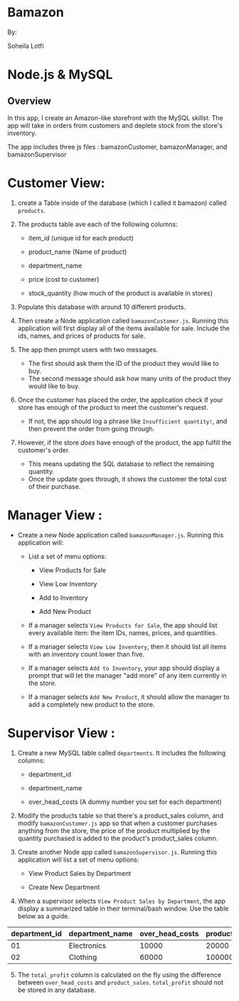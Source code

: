 # Bamazon

By:

Soheila Lotfi

# Node.js & MySQL

## Overview

In this app, I create an Amazon-like storefront with the MySQL skillst. The app will take in orders from customers and deplete stock from the store's inventory.

The app includes three js files : bamazonCustomer, bamazonManager, and  bamazonSupervisor


 # Customer View:


1. create a Table inside of the database (which I called it bamazon) called `products`.

2. The products table ave each of the following columns:

   * item_id (unique id for each product)

   * product_name (Name of product)

   * department_name

   * price (cost to customer)

   * stock_quantity (how much of the product is available in stores)

3. Populate this database with around 10 different products.
4. Then create a Node application called `bamazonCustomer.js`. Running this application will first display all of the items available for sale. Include the ids, names, and prices of products for sale.

5. The app then prompt users with two messages.

   * The first should ask them the ID of the product they would like to buy.
   * The second message should ask how many units of the product they would like to buy.

6. Once the customer has placed the order, the application  check if your store has enough of the product to meet the customer's request.

   * If not, the app should log a phrase like `Insufficient quantity!`, and then prevent the order from going through.

7. However, if the store _does_ have enough of the product, the app fulfill the customer's order.
   * This means updating the SQL database to reflect the remaining quantity.
   * Once the update goes through, it shows the customer the total cost of their purchase.

 # Manager View :

* Create a new Node application called `bamazonManager.js`. Running this application will:

  * List a set of menu options:

    * View Products for Sale
    
    * View Low Inventory
    
    * Add to Inventory
    
    * Add New Product

  * If a manager selects `View Products for Sale`, the app should list every available item: the item IDs, names, prices, and quantities.

  * If a manager selects `View Low Inventory`, then it should list all items with an inventory count lower than five.

  * If a manager selects `Add to Inventory`, your app should display a prompt that will let the manager "add more" of any item currently in the store.

  * If a manager selects `Add New Product`, it should allow the manager to add a completely new product to the store.

# Supervisor View :

1. Create a new MySQL table called `departments`. It includes the following columns:

   * department_id

   * department_name

   * over_head_costs (A dummy number you set for each department)

2. Modify the products table so that there's a product_sales column, and modify  `bamazonCustomer.js` app so that when a customer purchases anything from the store, the price of the product multiplied by the quantity purchased is added to the product's product_sales column.


3. Create another Node app called `bamazonSupervisor.js`. Running this application will list a set of menu options:

   * View Product Sales by Department
   
   * Create New Department

4. When a supervisor selects `View Product Sales by Department`, the app  display a summarized table in their terminal/bash window. 
Use the table below as a guide.

| department_id | department_name | over_head_costs | product_sales | total_profit |
| ------------- | --------------- | --------------- | ------------- | ------------ |
| 01            | Electronics     | 10000           | 20000         | 10000        |
| 02            | Clothing        | 60000           | 100000        | 40000        |

5. The `total_profit` column is calculated on the fly using the difference between `over_head_costs` and `product_sales`. 
`total_profit` should not be stored in any database. 


